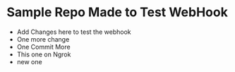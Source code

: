 
# Sample Repo Made to Test WebHook
- Add Changes here to test the webhook
- One more change
- One Commit More
- This one on Ngrok
- new one

